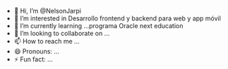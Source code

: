 - 👋 Hi, I’m @NelsonJarpi
- 👀 I’m interested in Desarrollo frontend y backend para web y app móvil
- 🌱 I’m currently learning ...programa Oracle next education
- 💞️ I’m looking to collaborate on ...
- 📫 How to reach me ...
- 😄 Pronouns: ...
- ⚡ Fun fact: ...

<!---
NelsonJarpi/NelsonJarpi is a ✨ special ✨ repository because its `README.md` (this file) appears on your GitHub profile.
You can click the Preview link to take a look at your changes.
--->

